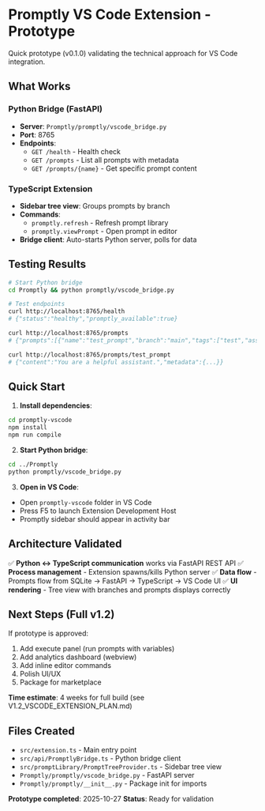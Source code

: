 # Promptly VS Code Extension - Prototype

Quick prototype (v0.1.0) validating the technical approach for VS Code integration.

## What Works

### Python Bridge (FastAPI)
- **Server**: `Promptly/promptly/vscode_bridge.py`
- **Port**: 8765
- **Endpoints**:
  - `GET /health` - Health check
  - `GET /prompts` - List all prompts with metadata
  - `GET /prompts/{name}` - Get specific prompt content

### TypeScript Extension
- **Sidebar tree view**: Groups prompts by branch
- **Commands**:
  - `promptly.refresh` - Refresh prompt library
  - `promptly.viewPrompt` - Open prompt in editor
- **Bridge client**: Auto-starts Python server, polls for data

## Testing Results

```bash
# Start Python bridge
cd Promptly && python promptly/vscode_bridge.py

# Test endpoints
curl http://localhost:8765/health
# {"status":"healthy","promptly_available":true}

curl http://localhost:8765/prompts
# {"prompts":[{"name":"test_prompt","branch":"main","tags":["test","assistant"],"created":"2025-10-27 07:13:55"}]}

curl http://localhost:8765/prompts/test_prompt
# {"content":"You are a helpful assistant.","metadata":{...}}
```

## Quick Start

1. **Install dependencies**:
```bash
cd promptly-vscode
npm install
npm run compile
```

2. **Start Python bridge**:
```bash
cd ../Promptly
python promptly/vscode_bridge.py
```

3. **Open in VS Code**:
- Open `promptly-vscode` folder in VS Code
- Press F5 to launch Extension Development Host
- Promptly sidebar should appear in activity bar

## Architecture Validated

✅ **Python ↔ TypeScript communication** works via FastAPI REST API
✅ **Process management** - Extension spawns/kills Python server
✅ **Data flow** - Prompts flow from SQLite → FastAPI → TypeScript → VS Code UI
✅ **UI rendering** - Tree view with branches and prompts displays correctly

## Next Steps (Full v1.2)

If prototype is approved:
1. Add execute panel (run prompts with variables)
2. Add analytics dashboard (webview)
3. Add inline editor commands
4. Polish UI/UX
5. Package for marketplace

**Time estimate**: 4 weeks for full build (see V1.2_VSCODE_EXTENSION_PLAN.md)

## Files Created

- `src/extension.ts` - Main entry point
- `src/api/PromptlyBridge.ts` - Python bridge client
- `src/promptLibrary/PromptTreeProvider.ts` - Sidebar tree view
- `Promptly/promptly/vscode_bridge.py` - FastAPI server
- `Promptly/promptly/__init__.py` - Package init for imports

**Prototype completed**: 2025-10-27
**Status**: Ready for validation